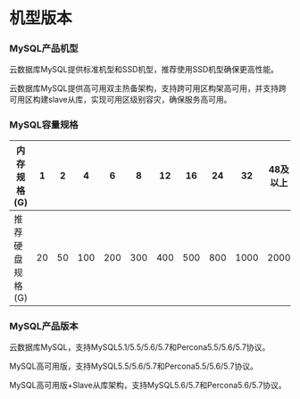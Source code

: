 # 机型版本



### MySQL产品机型

云数据库MySQL提供标准机型和SSD机型，推荐使用SSD机型确保更高性能。

云数据库MySQL提供高可用双主热备架构，支持跨可用区构架高可用，并支持跨可用区构建slave从库，实现可用区级别容灾，确保服务高可用。

### MySQL容量规格

| 内存规格(G)   | 1  | 2  | 4   | 6   | 8   | 12  | 16  | 24  | 32   | 48及以上 |
| --------- | -- | -- | --- | --- | --- | --- | --- | --- | ---- | ----- |
| 推荐硬盘规格(G) | 20 | 50 | 100 | 200 | 300 | 400 | 500 | 800 | 1000 | 2000  |

### MySQL产品版本

云数据库MySQL，支持MySQL5.1/5.5/5.6/5.7和Percona5.5/5.6/5.7协议。

MySQL高可用版，支持MySQL5.5/5.6/5.7和Percona5.5/5.6/5.7协议。

MySQL高可用版+Slave从库架构，支持MySQL5.6/5.7和Percona5.6/5.7协议。
